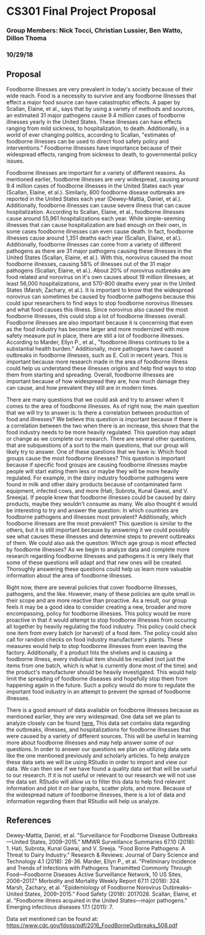 # CS301 Final Project Proposal
### Group Members: Nick Tocci, Christian Lussier, Ben Watto, Dillon Thoma
### 10/29/18
## Proposal
Foodborne illnesses are very prevalent in today's society because of their wide reach. Food is a necessity to survive and any foodborne illnesses that effect a major food source can have catastrophic effects. A paper by Scallan, Elaine, et al., says that by using a variety of methods and sources, an estimated 31 major pathogens cause 9.4 million cases of foodborne illnesses yearly in the United States. These illnesses can have effects ranging from mild sickness, to hospitalization, to death. Additionally, in a world of ever changing politics, according to Scallan, "estimates of foodborne illnesses can be used to direct food safety policy and interventions." Foodborne illnesses have importance because of their widespread effects, ranging from sickness to death, to governmental policy issues.

Foodborne illnesses are important for a variety of different reasons. As mentioned earlier, foodborne illnesses are very widespread, causing around 9.4 million cases of foodborne illnesses in the United States each year (Scallan, Elaine, et al.). Similarly, 800 foodborne disease outbreaks are reported in the United States each year (Dewey-Mattia, Daniel, et al.). Additionally, foodborne illnesses can cause severe illness that can cause hospitalization. According to Scallan, Elaine, et al., foodborne illnesses cause around 55,961 hospitalizations each year. While simple-seeming illnesses that can cause hospitalization are bad enough on their own, in some cases foodborne illnesses can even cause death. In fact, foodborne illnesses cause around 1,351 deaths each year (Scallan, Elaine, et al.). Additionally, foodborne illnesses can come from a variety of different pathogens as there are 31 major pathogens causing these illnesses in the United States (Scallan, Elaine, et al.). With this, norovirus caused the most foodborne illnesses, causing 58% of illnesses out of the 31 major pathogens (Scallan, Elaine, et al.). About 20% of norovirus outbreaks are food related and norovirus on it's own causes about 19 million illnesses, at least 56,000 hospitalizations, and 570-800 deaths every year in the United States (Marsh, Zachary, et al.). It is important to know that the widespread norovirus can sometimes be caused by foodborne pathogens because this could spur researchers to find ways to stop foodborne norovirus illnesses and what food causes this illness. Since norovirus also caused the most foodborne illnesses, this could stop a lot of foodborne illnesses overall. Foodborne illnesses are also important because it is concerning that even as the food industry has become larger and more modernized with more safety measure put in place, there are still a lot of foodborne illnesses. According to Marder, Ellyn P., et al., "foodborne illness continues to be a substantial health burden." Additionally, more pathogens have caused outbreaks in foodborne illnesses, such as E. Coli in recent years. This is important because more research made in the area of foodborne illness could help us understand these illnesses origins and help find ways to stop them from starting and spreading. Overall, foodborne illnesses are important because of how widespread they are, how much damage they can cause, and how prevalent they still are in modern times.

There are many questions that we could ask and try to answer when it comes to the area of foodborne illnesses. As of right now, the main question that we will try to answer is: Is there a correlation between production of food and illnesses? We believe this question is important because if there is a correlation between the two when there is an increase, this shows that the food industry needs to be more heavily regulated. This question may adapt or change as we complete our research. There are several other questions, that are subquestions of a sort to the main questions, that our group will likely try to answer. One of these questions that we have is: Which food groups cause the most foodborne illnesses? This question is important because if specific food groups are causing foodborne illnesses maybe people will start eating them less or maybe they will be more heavily regulated. For example, in the dairy industry foodborne pathogens were found in milk and other dairy products because of contaminated farm equipment, infected cows, and more (Hati, Subrota, Kunal Gawai, and V. Sreeeja). If people knew that foodborne illnesses could be caused by dairy products, maybe they wouldn't consume as many. We also thought it would be interesting to try and answer the question: In which countries are foodborne pathogens and illnesses most prevalent? Additionally, which foodborne illnesses are the most prevalent? This question is similar to the others, but it is still important because by answering it we could possibly see what causes these illnesses and determine steps to prevent outbreaks of them. We could also ask the question: Which age group is most effected by foodborne illnesses? As we begin to analyze data and complete more research regarding foodborne illnesses and pathogens it is very likely that some of these questions will adapt and that new ones will be created. Thoroughly answering these questions could help us learn more valuable information about the area of foodborne illnesses.

Right now, there are several policies that cover foodborne illnesses, pathogens, and the like. However, many of these policies are quite small in their scope and are more reactive than proactive. As a result, our group feels it may be a good idea to consider creating a new, broader and more encompassing, policy for foodborne illnesses. This policy would be more proactive in that it would attempt to stop foodborne illnesses from occuring all together by heavily regulating the food industry. This policy could check one item from every batch (or harvest) of a food item. The policy could also call for random checks on food industry manufacturer's plants. These measures would help to stop foodborne illnesses from even leaving the factory. Additionally, if a product hits the shelves and is causing a foodborne illness, every individual item should be recalled (not just the items from one batch, which is what is currently done most of the time) and the product's manufacturer should be heavily investigated. This would help limit the spreading of foodborne diseases and hopefully stop them from happening again in the future. Such a policy would do more to regulate the important food industry in an attempt to prevent the spread of foodborne illnesses.

There is a good amount of data available on foodborne illnesses because as mentioned earlier, they are very widespread. One data set we plan to analyze closely can be found [here.](https://www.cdc.gov/fdoss/pdf/2016_FoodBorneOutbreaks_508.pdf) This data set contains data regarding the outbreaks, illnesses, and hospitalizations for foodborne illnesses that were caused by a variety of different sources. This will be useful in learning more about foodborne illnesses and may help answer some of our questions. In order to answer our questions we plan on utilizing data sets like the one mentioned previously and scholarly articles. To help analyze these data sets we will be using RStudio in order to import and view our data. We can then see if we have found a quality data set that will be useful to our research. If it is not useful or relevant to our research we will not use the data set. RStudio will allow us to filter this data to help find relevant information and plot it on bar graphs, scatter plots, and more. Because of the widespread nature of foodborne illnesses, there is a lot of data and information regarding them that RStudio will help us analyze.

## References
Dewey-Mattia, Daniel, et al. "Surveillance for Foodborne Disease Outbreaks—United States, 2009–2015." MMWR Surveillance Summaries 67.10 (2018): 1.
Hati, Subrota, Kunal Gawai, and V. Sreeja. "Food Borne Pathogens: A Threat to Dairy Industry." Research & Reviews: Journal of Dairy Science and Technology 4.1 (2018): 28-36.
Marder, Ellyn P., et al. "Preliminary Incidence and Trends of Infections with Pathogens Transmitted Commonly Through Food—Foodborne Diseases Active Surveillance Network, 10 US Sites, 2006–2017." Morbidity and Mortality Weekly Report 67.11 (2018): 324.
Marsh, Zachary, et al. "Epidemiology of Foodborne Norovirus Outbreaks–United States, 2009–2015." Food Safety (2018): 2017028.
Scallan, Elaine, et al. "Foodborne illness acquired in the United States—major pathogens." Emerging infectious diseases 17.1 (2011): 7.

Data set mentioned can be found at: https://www.cdc.gov/fdoss/pdf/2016_FoodBorneOutbreaks_508.pdf
